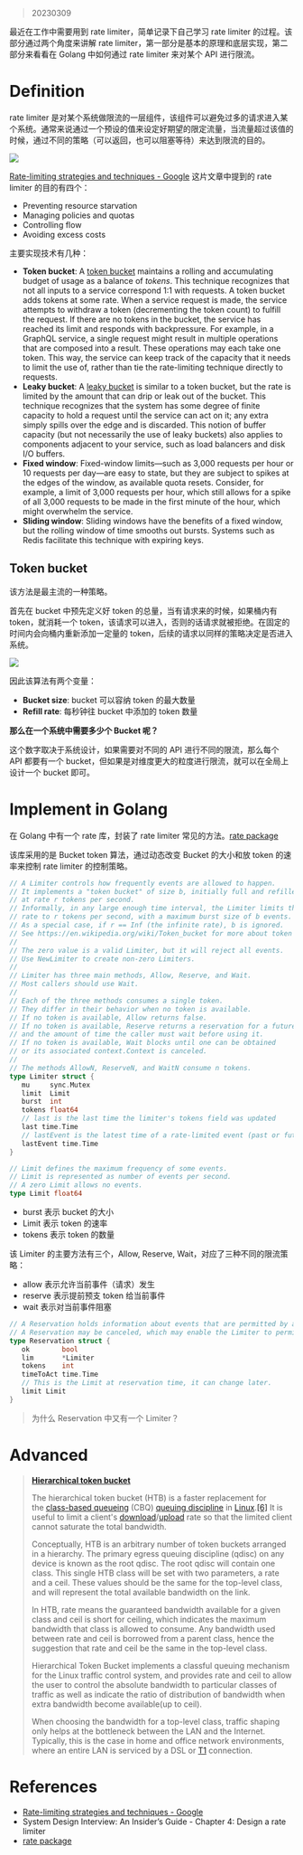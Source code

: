 > 20230309

最近在工作中需要用到 rate limiter，简单记录下自己学习 rate limiter 的过程。该部分通过两个角度来讲解 rate limiter，第一部分是基本的原理和底层实现，第二部分来看看在 Golang 中如何通过 rate limiter 来对某个 API 进行限流。

# Definition

rate limiter 是对某个系统做限流的一层组件，该组件可以避免过多的请求进入某个系统。通常来说通过一个预设的值来设定好期望的限定流量，当流量超过该值的时候，通过不同的策略（可以返回，也可以阻塞等待）来达到限流的目的。

![](Pasted%20image%2020230309234621.png)

[Rate-limiting strategies and techniques - Google](https://cloud.google.com/architecture/rate-limiting-strategies-techniques) 这片文章中提到的 rate limiter 的目的有四个：
- Preventing resource starvation
- Managing policies and quotas
- Controlling flow
- Avoiding excess costs

主要实现技术有几种：
-   **Token bucket**: A [token bucket](https://wikipedia.org/wiki/Token_bucket) maintains a rolling and accumulating budget of usage as a balance of _tokens_. This technique recognizes that not all inputs to a service correspond 1:1 with requests. A token bucket adds tokens at some rate. When a service request is made, the service attempts to withdraw a token (decrementing the token count) to fulfill the request. If there are no tokens in the bucket, the service has reached its limit and responds with backpressure. For example, in a GraphQL service, a single request might result in multiple operations that are composed into a result. These operations may each take one token. This way, the service can keep track of the capacity that it needs to limit the use of, rather than tie the rate-limiting technique directly to requests.
-   **Leaky bucket**: A [leaky bucket](https://wikipedia.org/wiki/Leaky_bucket) is similar to a token bucket, but the rate is limited by the amount that can drip or leak out of the bucket. This technique recognizes that the system has some degree of finite capacity to hold a request until the service can act on it; any extra simply spills over the edge and is discarded. This notion of buffer capacity (but not necessarily the use of leaky buckets) also applies to components adjacent to your service, such as load balancers and disk I/O buffers.
-   **Fixed window**: Fixed-window limits—such as 3,000 requests per hour or 10 requests per day—are easy to state, but they are subject to spikes at the edges of the window, as available quota resets. Consider, for example, a limit of 3,000 requests per hour, which still allows for a spike of all 3,000 requests to be made in the first minute of the hour, which might overwhelm the service.
-   **Sliding window**: Sliding windows have the benefits of a fixed window, but the rolling window of time smooths out bursts. Systems such as Redis facilitate this technique with expiring keys.

## Token bucket

该方法是最主流的一种策略。

首先在 bucket 中预先定义好 token 的总量，当有请求来的时候，如果桶内有 token，就消耗一个 token，该请求可以进入，否则的话请求就被拒绝。在固定的时间内会向桶内重新添加一定量的 token，后续的请求以同样的策略决定是否进入系统。

![](Pasted%20image%2020230310004840.png)

因此该算法有两个变量：
- **Bucket size**: bucket 可以容纳 token 的最大数量
- **Refill rate**: 每秒钟往 bucket 中添加的 token 数量

**那么在一个系统中需要多少个 Bucket 呢？**

这个数字取决于系统设计，如果需要对不同的 API 进行不同的限流，那么每个 API 都要有一个 bucket，但如果是对维度更大的粒度进行限流，就可以在全局上设计一个 bucket 即可。

# Implement in Golang

在 Golang 中有一个 rate 库，封装了 rate limiter 常见的方法。[rate package](https://pkg.go.dev/golang.org/x/time/rate)

该库采用的是 Bucket token 算法，通过动态改变 Bucket 的大小和放 token 的速率来控制 rate limiter 的控制策略。

```Go
// A Limiter controls how frequently events are allowed to happen.  
// It implements a "token bucket" of size b, initially full and refilled  
// at rate r tokens per second.  
// Informally, in any large enough time interval, the Limiter limits the  
// rate to r tokens per second, with a maximum burst size of b events.  
// As a special case, if r == Inf (the infinite rate), b is ignored.  
// See https://en.wikipedia.org/wiki/Token_bucket for more about token buckets.  
//  
// The zero value is a valid Limiter, but it will reject all events.  
// Use NewLimiter to create non-zero Limiters.  
//  
// Limiter has three main methods, Allow, Reserve, and Wait.  
// Most callers should use Wait.  
//  
// Each of the three methods consumes a single token.  
// They differ in their behavior when no token is available.  
// If no token is available, Allow returns false.  
// If no token is available, Reserve returns a reservation for a future token  
// and the amount of time the caller must wait before using it.  
// If no token is available, Wait blocks until one can be obtained  
// or its associated context.Context is canceled.  
//  
// The methods AllowN, ReserveN, and WaitN consume n tokens.  
type Limiter struct {  
   mu     sync.Mutex  
   limit  Limit  
   burst  int  
   tokens float64  
   // last is the last time the limiter's tokens field was updated  
   last time.Time  
   // lastEvent is the latest time of a rate-limited event (past or future)  
   lastEvent time.Time  
}

// Limit defines the maximum frequency of some events.  
// Limit is represented as number of events per second.  
// A zero Limit allows no events.  
type Limit float64
```

- burst 表示 bucket 的大小 
- Limit 表示 token 的速率
- tokens 表示 token 的数量

该 Limiter 的主要方法有三个，Allow, Reserve, Wait，对应了三种不同的限流策略：
- allow 表示允许当前事件（请求）发生
- reserve 表示提前预支 token 给当前事件
- wait 表示对当前事件阻塞

```go
// A Reservation holds information about events that are permitted by a Limiter to happen after a delay.  
// A Reservation may be canceled, which may enable the Limiter to permit additional events.  
type Reservation struct {  
   ok        bool  
   lim       *Limiter  
   tokens    int  
   timeToAct time.Time  
   // This is the Limit at reservation time, it can change later.  
   limit Limit  
}
```

> 为什么 Reservation 中又有一个 Limiter？


# Advanced

> [**Hierarchical token bucket**](https://en.wikipedia.org/wiki/Token_bucket)
> 
> The hierarchical token bucket (HTB) is a faster replacement for the [class-based queueing](https://en.wikipedia.org/wiki/Class-based_queueing "Class-based queueing") (CBQ) [queuing discipline](https://en.wikipedia.org/wiki/Queuing_discipline "Queuing discipline") in [Linux](https://en.wikipedia.org/wiki/Linux "Linux").[[6]](https://en.wikipedia.org/wiki/Token_bucket#cite_note-Linux_HTB-6) It is useful to limit a client's [download](https://en.wikipedia.org/wiki/Download "Download")/[upload](https://en.wikipedia.org/wiki/Upload "Upload") rate so that the limited client cannot saturate the total bandwidth.
> 
> Conceptually, HTB is an arbitrary number of token buckets arranged in a hierarchy. The primary egress queuing discipline (qdisc) on any device is known as the root qdisc. The root qdisc will contain one class. This single HTB class will be set with two parameters, a rate and a ceil. These values should be the same for the top-level class, and will represent the total available bandwidth on the link.
> 
> In HTB, rate means the guaranteed bandwidth available for a given class and ceil is short for ceiling, which indicates the maximum bandwidth that class is allowed to consume. Any bandwidth used between rate and ceil is borrowed from a parent class, hence the suggestion that rate and ceil be the same in the top-level class.
> 
> Hierarchical Token Bucket implements a classful queuing mechanism for the Linux traffic control system, and provides rate and ceil to allow the user to control the absolute bandwidth to particular classes of traffic as well as indicate the ratio of distribution of bandwidth when extra bandwidth become available(up to ceil).
> 
> When choosing the bandwidth for a top-level class, traffic shaping only helps at the bottleneck between the LAN and the Internet. Typically, this is the case in home and office network environments, where an entire LAN is serviced by a DSL or [T1](https://en.wikipedia.org/wiki/T-carrier#Transmission_System_1 "T-carrier") connection.


# References

- [Rate-limiting strategies and techniques - Google](https://cloud.google.com/architecture/rate-limiting-strategies-techniques)
- System Design Interview: An Insider’s Guide - Chapter 4: Design a rate limiter
- [rate package](https://pkg.go.dev/golang.org/x/time/rate)
